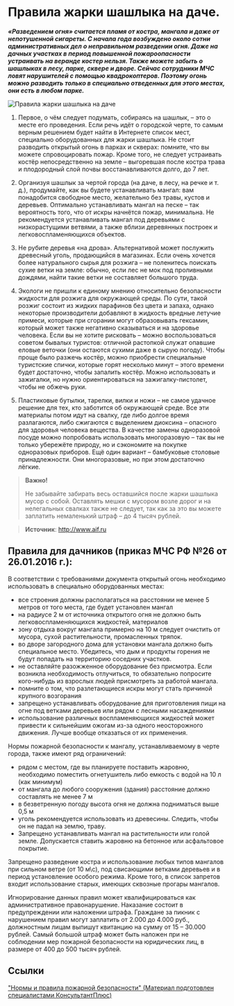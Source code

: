 # Правила жарки шашлыка на даче.

_**«Разведением огня» считается пламя от костра, мангала и даже от непотушенной сигареты. С начала года возбуждено около сотни административных дел о неправильном разведении огня. Даже на дачных участках в период повышенной пожароопасности устраивать на веранде костер нельзя. Также можете забыть о шашлыках в лесу, парке, сквере и дворе. Сейчас сотрудники МЧС ловят нарушителей с помощью квадрокоптеров. Поэтому огонь можно разводить только в специально отведенных для этого местах, они есть в любом парке.**_

![Правила жарки шашлыка на даче](/images/Village/dacha_shashlik.jpg 'Правила жарки шашлыка на даче')

1. Первое, о чём следует подумать, собираясь на шашлык, – это о месте его проведения. Если речь идёт о городской черте, то самым верным решением будет найти в Интернете список мест, специально оборудованных для жарки шашлыка. Не стоит разводить открытый огонь в парках и скверах: помните, что вы можете спровоцировать пожар. Кроме того, не следует устраивать костёр непосредственно на земле – выгоревшая после костра трава и плодородный слой почвы восстанавливаются долго, до 7 лет. 

2. Организуя шашлык за чертой города (на даче, в лесу, на речке и т. д.), продумайте, как вы будете устанавливать мангал: вам понадобится свободное место, желательно без травы, кустов и деревьев. Оптимально устанавливать мангал на песке – так вероятность того, что от искры начнётся пожар, минимальна. Не рекомендуется устанавливать мангал под деревьями с низкорастущими ветвями, а также вблизи деревянных построек и легковоспламеняющихся объектов.

3. Не рубите деревья «на дрова». Альтернативой может послужить древесный уголь, продающийся в магазинах. Если очень хочется более натурального сырья для розжига – не поленитесь поискать сухие ветки на земле: обычно, если лес не мок под проливными дождями, найти такие ветки не составляет большого труда.

4. Экологи не пришли к единому мнению относительно безопасности жидкости для розжига для окружающей среды. По сути, такой розжиг состоит из жидких парафинов без цвета и запаха, однако некоторые производители добавляют в жидкость вредные летучие примеси, которые при сгорании могут образовывать гексамин, который может также негативно сказываться и на здоровье человека. Если вы не хотите рисковать – можно воспользоваться советом бывалых туристов: отличной растопкой служат опавшие еловые веточки (они остаются сухими даже в сырую погоду). Чтобы проще было разжечь костёр, можно приобрести специальные туристские спички, которые горят несколько минут – этого времени будет достаточно, чтобы запалить костёр. Можно использовать и зажигалки, но нужно ориентироваться на зажигалку-пистолет, чтобы не обжечь руки.

5. Пластиковые бутылки, тарелки, вилки и ножи – не самое удачное решение для тех, кто заботится об окружающей среде. Все эти материалы потом идут на свалку, где либо долгое время разлагаются, либо сжигаются с выделением диоксина – опасного для здоровья человека вещества. В качестве замены одноразовой посуде можно попробовать использовать многоразовую – так вы не только убережёте природу, но и сэкономите на покупке одноразовых приборов. Ещё один вариант – бамбуковые столовые принадлежности. Они многоразовые, но при этом достаточно лёгкие.

> **Важно!**
> 
> Не забывайте забирать весь оставшийся после жарки шашлыка мусор с собой. Оставлять мешки с мусором возле дорог и на нелегальных свалках также не следует, так как за это вы можете заплатить немаленький штраф – до 4 тысяч рублей.

> **Источник**: http://www.aif.ru

## Правила для дачников (приказ МЧС РФ №26 от 26.01.2016 г.):

В соответствии с требованиями документа открытый огонь необходимо использовать в специально оборудованных местах:

- все строения должны располагаться на расстоянии не менее 5 метров от того места, где будет установлен мангал
- на радиусе 2 м от источника открытого огня не должно быть легковоспламеняющихся жидкостей, материалов
- зону отдыха вокруг мангала примерно на 10 м следует очистить от мусора, сухой растительности, промасленных тряпок.
- во дворе загородного дома для установки мангала должно быть специальное место. Убедитесь, что дым и продукты горения не будут попадать на территорию соседних участков.
- не оставляйте разожженное оборудование без присмотра. Если возникла необходимость отлучиться, то обязательно попросите кого-нибудь из взрослых людей присмотреть за работой мангала.
- помните о том, что разлетающиеся искры могут стать причиной крупного возгорания
- запрещено устанавливать оборудование для приготовления пищи на огне под ветками деревьев или рядом с лесными насаждениями
- использование различных воспламеняющихся жидкостей может привести к сильнейшим ожогам из-за одного неосторожного движения. Лучше вообще отказаться от их применения.

Нормы пожарной безопасности к мангалу, устанавливаемому в черте города, также имеют ряд ограничений:

- рядом с местом, где вы планируете поставить жаровню, необходимо поместить огнетушитель либо емкость с водой на 10 л (как минимум)
- от мангала до любого сооружения (здания) расстояние должно составлять не менее 7 м
- в безветренную погоду высота огня не должна подниматься выше 0,5 м
- уголь рекомендуется использовать из древесины. Следить, чтобы он не падал на землю, траву.
- Запрещено устанавливать мангал на растительности или голой земле. Допускается ставить жаровню на бетонное или асфальтовое покрытие.

Запрещено разведение костра и использование любых типов мангалов при сильном ветре (от 10 м\с), под свисающими ветками деревьев и в период установление особого режима. Кроме того, в список запретов входит использование старых, имеющих сквозные прогары мангалов.

Игнорирование данных правил может квалифицироваться как административное правонарушение. Наказание состоит в предупреждении или наложении штрафа. Граждане за пикник с нарушением правил могут заплатить от 2.000 до 4.000 руб., должностным лицам выпишут квитанцию на сумму от 15 – 30.000 рублей. Самый большой штраф может быть наложен при не соблюдении мер пожарной безопасности на юридических лиц, в размере от 400 до 500 тысяч рублей.

## Ссылки

["Нормы и правила пожарной безопасности" (Материал подготовлен специалистами КонсультантПлюс)](http://www.consultant.ru/cons/cgi/online.cgi?req=doc&base=LAW&n=106125&fld=134&dst=1000000001,0&rnd=0.059312149652190005#0)
